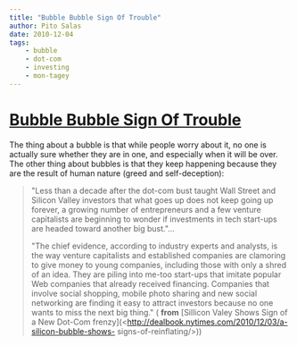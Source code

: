 ```yaml
---
title: "Bubble Bubble Sign Of Trouble"
author: Pito Salas
date: 2010-12-04
tags:
    - bubble
    - dot-com
    - investing
    - mon-tagey
---
```

# [Bubble Bubble Sign Of Trouble](None)




The thing about a bubble is that while people worry about it, no one is
actually sure whether they are in one, and especially when it will be over.
The other thing about bubbles is that they keep happening because they are the
result of human nature (greed and self-deception):

> "Less than a decade after the dot-com bust taught Wall Street and Silicon
> Valley investors that what goes up does not keep going up forever, a growing
> number of entrepreneurs and a few venture capitalists are beginning to
> wonder if investments in tech start-ups are headed toward another big
> bust."…
>
> "The chief evidence, according to industry experts and analysts, is the way
> venture capitalists and established companies are clamoring to give money to
> young companies, including those with only a shred of an idea. They are
> piling into me-too start-ups that imitate popular Web companies that already
> received financing. Companies that involve social shopping, mobile photo
> sharing and new social networking are finding it easy to attract investors
> because no one wants to miss the next big thing." ( **from** [Sillicon Valey
> Shows Sign of a New Dot-Com
> frenzy](<http://dealbook.nytimes.com/2010/12/03/a-silicon-bubble-shows-
> signs-of-reinflating/>))

  


